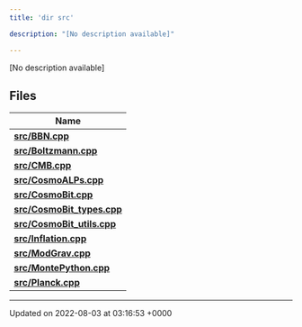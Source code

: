 ```yaml
---
title: 'dir src'

description: "[No description available]"

---
```







[No description available]

## Files

| Name           |
| -------------- |
| **[src/BBN.cpp](/documentation/code/darkbit_development/files/bbn_8cpp/#file-bbn.cpp)**  |
| **[src/Boltzmann.cpp](/documentation/code/darkbit_development/files/boltzmann_8cpp/#file-boltzmann.cpp)**  |
| **[src/CMB.cpp](/documentation/code/darkbit_development/files/cmb_8cpp/#file-cmb.cpp)**  |
| **[src/CosmoALPs.cpp](/documentation/code/darkbit_development/files/cosmoalps_8cpp/#file-cosmoalps.cpp)**  |
| **[src/CosmoBit.cpp](/documentation/code/darkbit_development/files/cosmobit_8cpp/#file-cosmobit.cpp)**  |
| **[src/CosmoBit_types.cpp](/documentation/code/darkbit_development/files/cosmobit__types_8cpp/#file-cosmobit-types.cpp)**  |
| **[src/CosmoBit_utils.cpp](/documentation/code/darkbit_development/files/cosmobit__utils_8cpp/#file-cosmobit-utils.cpp)**  |
| **[src/Inflation.cpp](/documentation/code/darkbit_development/files/inflation_8cpp/#file-inflation.cpp)**  |
| **[src/ModGrav.cpp](/documentation/code/darkbit_development/files/modgrav_8cpp/#file-modgrav.cpp)**  |
| **[src/MontePython.cpp](/documentation/code/darkbit_development/files/montepython_8cpp/#file-montepython.cpp)**  |
| **[src/Planck.cpp](/documentation/code/darkbit_development/files/planck_8cpp/#file-planck.cpp)**  |






-------------------------------

Updated on 2022-08-03 at 03:16:53 +0000
